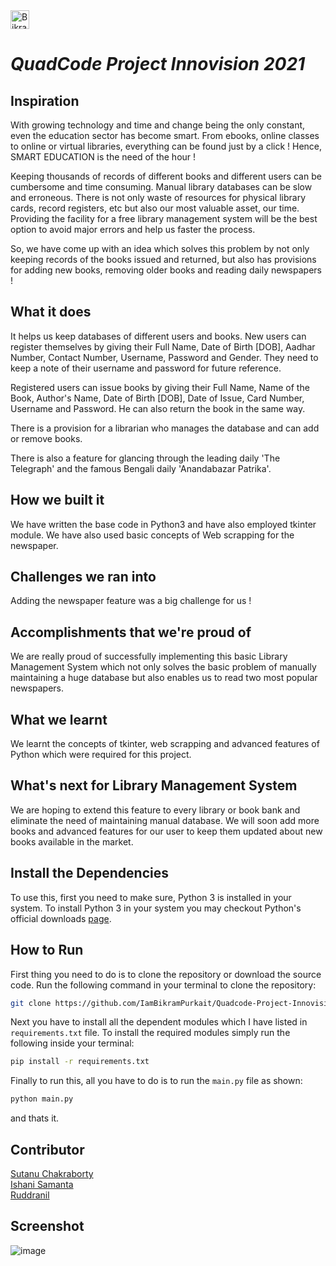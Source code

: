 <a href="https://dev.to/iambikrampurkait">
  <img src="https://d2fltix0v2e0sb.cloudfront.net/dev-badge.svg" alt="Bikram Purkait's DEV Profile" height="30" width="30">
</a>

 # ***QuadCode Project Innovision 2021***  

<h2>Inspiration </h2>
<p> With growing technology and time and change being the only constant, even the education sector has become smart. From ebooks, online classes to online or virtual libraries, everything can be found just by a click ! Hence, SMART EDUCATION is the need of the hour !

<p> Keeping thousands of records of different books and different users can be cumbersome and time consuming. Manual library databases can be slow and erroneous. There is not only waste of resources for physical library cards, record registers, etc but also our most valuable asset, our time. Providing the facility for a free library management system will be the best option to avoid major errors and help us faster the process. </p>

<p>So, we have come up with an idea which solves this problem by not only keeping records of the books issued and returned, but also has provisions  for adding new books, removing older books and reading daily newspapers ! </p>

<h2> What it does</h2>
<p> It helps us keep databases of different users and books. New users can register themselves by giving their Full Name, Date of Birth [DOB], Aadhar Number, Contact Number, Username, Password and Gender. They need to keep a note of their username and password for future reference. </p>
<p> Registered users can issue books by giving their Full Name, Name of the Book, Author's Name, Date of Birth [DOB], Date of Issue, Card Number, Username and Password. He can also return the book in the same way. </p>
<p> There is a provision for a librarian who manages the database and can add or remove books. </p>
<p> There is also a feature for glancing through the leading daily 'The Telegraph' and the famous Bengali daily 'Anandabazar Patrika'. </p>

<h2>How we built it </h2>
<p> We have written the base code in Python3 and have also employed tkinter module. We have also used basic concepts of Web scrapping for the newspaper. </p>

<h2>Challenges we ran into</h2>
<p> Adding the newspaper feature was a big challenge for us ! </p>

<h2>Accomplishments that we're proud of</h2>
<p> We are really proud of successfully implementing this basic Library Management System which not only solves the basic problem of manually maintaining a huge database but also enables us to read two most popular newspapers. </p>

<h2> What we learnt</h2>
  <p> We learnt the concepts of tkinter, web scrapping and advanced features of Python which were required for this project. </p>

<h2>What's next for Library Management System</h2>
 <p> We are hoping to extend this feature to every library or book bank and eliminate the need of maintaining manual database. We will soon add more books and advanced features for our user to keep them updated about new books available in the market.</p>


## Install the Dependencies

To use this, first you need to make sure, Python 3 is installed in your system.
To install Python 3 in your system you may checkout Python's official downloads [page](https://www.python.org/downloads/).

## How to Run

First thing you need to do is to clone the repository or download the source code. Run the following command in your terminal to clone the repository:
```bash
git clone https://github.com/IamBikramPurkait/Quadcode-Project-Innovision-2021
```
Next you have to install all the dependent modules which I have listed in ```requirements.txt``` file.
To install the required modules simply run the following inside your terminal: 
```bash
pip install -r requirements.txt
```
Finally to run  this,  all you have to do is to run the ```main.py``` file as shown:
```python
python main.py
```
and thats it.

<h2>Contributor</h2>

[Sutanu Chakraborty](https://github.com/Sutanu19)</br>
[Ishani Samanta](https://github.com/ishanisamanta)</br>
[Ruddranil](https://github.com/Ruddranil16)</br>   

## Screenshot
![image](screenshot/sample.jpg)